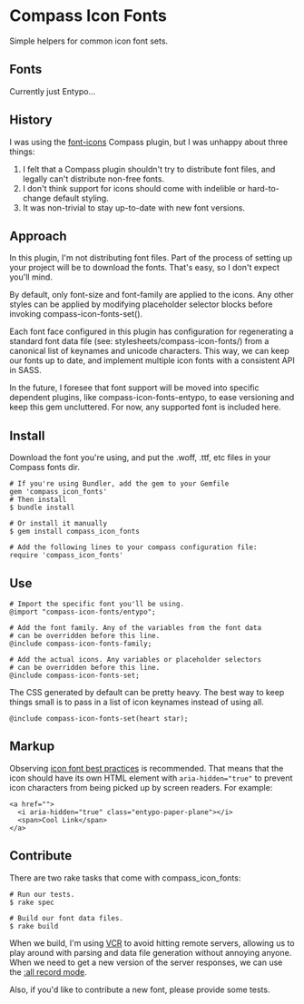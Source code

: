 # Compass Icon Fonts

Simple helpers for common icon font sets.

## Fonts

Currently just Entypo...

## History

I was using the [font-icons](https://github.com/krisbulman/font-icons) Compass plugin, but I was unhappy about three things:

1. I felt that a Compass plugin shouldn't try to distribute font files, and legally can't distribute non-free fonts.
2. I don't think support for icons should come with indelible or hard-to-change default styling.
3. It was non-trivial to stay up-to-date with new font versions.

## Approach

In this plugin, I'm not distributing font files. Part of the process of setting up your project will be to download the fonts. That's easy, so I don't expect you'll mind.

By default, only font-size and font-family are applied to the icons. Any other styles can be applied by modifying placeholder selector blocks before invoking compass-icon-fonts-set().

Each font face configured in this plugin has configuration for regenerating a standard font data file (see: stylesheets/compass-icon-fonts/) from a canonical list of keynames and unicode characters. This way, we can keep our fonts up to date, and implement multiple icon fonts with a consistent API in SASS.

In the future, I foresee that font support will be moved into specific dependent plugins, like compass-icon-fonts-entypo, to ease versioning and keep this gem uncluttered. For now, any supported font is included here.

## Install

Download the font you're using, and put the .woff, .ttf, etc files in your Compass fonts dir.

    # If you're using Bundler, add the gem to your Gemfile
    gem 'compass_icon_fonts'
    # Then install
    $ bundle install

    # Or install it manually
    $ gem install compass_icon_fonts

    # Add the following lines to your compass configuration file:
    require 'compass_icon_fonts'

## Use

    # Import the specific font you'll be using.
    @import "compass-icon-fonts/entypo";

    # Add the font family. Any of the variables from the font data 
    # can be overridden before this line.
    @include compass-icon-fonts-family;

    # Add the actual icons. Any variables or placeholder selectors
    # can be overridden before this line.
    @include compass-icon-fonts-set;

The CSS generated by default can be pretty heavy. The best way to keep things small is to pass in a list of icon keynames instead of using all.

    @include compass-icon-fonts-set(heart star);

## Markup

Observing [icon font best practices](http://pictos.cc/articles/using-icon-fonts/) is recommended. That means that the icon should have its own HTML element with `aria-hidden="true"` to prevent icon characters from being picked up by screen readers. For example:

    <a href="">
      <i aria-hidden="true" class="entypo-paper-plane"></i>
      <span>Cool Link</span>
    </a>

## Contribute

There are two rake tasks that come with compass\_icon\_fonts:

    # Run our tests.
    $ rake spec

    # Build our font data files.
    $ rake build

When we build, I'm using [VCR](https://github.com/vcr/vcr) to avoid hitting remote servers, allowing us to play around with parsing and data file generation without annoying anyone. When we need to get a new version of the server responses, we can use the [:all record mode](https://relishapp.com/vcr/vcr/v/2-4-0/docs/record-modes/all).

Also, if you'd like to contribute a new font, please provide some tests.